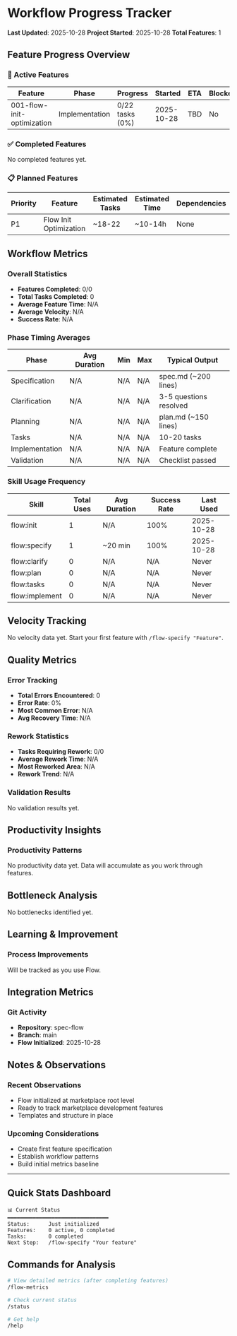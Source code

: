 # Workflow Progress Tracker

**Last Updated**: 2025-10-28
**Project Started**: 2025-10-28
**Total Features**: 1

## Feature Progress Overview

### 🎯 Active Features

| Feature | Phase | Progress | Started | ETA | Blocked |
|---------|-------|----------|---------|-----|---------|
| 001-flow-init-optimization | Implementation | 0/22 tasks (0%) | 2025-10-28 | TBD | No |

### ✅ Completed Features

No completed features yet.

### 📋 Planned Features

| Priority | Feature | Estimated Tasks | Estimated Time | Dependencies |
|----------|---------|----------------|----------------|--------------|
| P1 | Flow Init Optimization | ~18-22 | ~10-14h | None |

## Workflow Metrics

### Overall Statistics
- **Features Completed**: 0/0
- **Total Tasks Completed**: 0
- **Average Feature Time**: N/A
- **Average Velocity**: N/A
- **Success Rate**: N/A

### Phase Timing Averages
| Phase | Avg Duration | Min | Max | Typical Output |
|-------|-------------|-----|-----|----------------|
| Specification | N/A | N/A | N/A | spec.md (~200 lines) |
| Clarification | N/A | N/A | N/A | 3-5 questions resolved |
| Planning | N/A | N/A | N/A | plan.md (~150 lines) |
| Tasks | N/A | N/A | N/A | 10-20 tasks |
| Implementation | N/A | N/A | N/A | Feature complete |
| Validation | N/A | N/A | N/A | Checklist passed |

### Skill Usage Frequency

| Skill | Total Uses | Avg Duration | Success Rate | Last Used |
|-------|------------|--------------|--------------|-----------|
| flow:init | 1 | N/A | 100% | 2025-10-28 |
| flow:specify | 1 | ~20 min | 100% | 2025-10-28 |
| flow:clarify | 0 | N/A | N/A | Never |
| flow:plan | 0 | N/A | N/A | Never |
| flow:tasks | 0 | N/A | N/A | Never |
| flow:implement | 0 | N/A | N/A | Never |

## Velocity Tracking

No velocity data yet. Start your first feature with `/flow-specify "Feature"`.

## Quality Metrics

### Error Tracking
- **Total Errors Encountered**: 0
- **Error Rate**: 0%
- **Most Common Error**: N/A
- **Avg Recovery Time**: N/A

### Rework Statistics
- **Tasks Requiring Rework**: 0/0
- **Average Rework Time**: N/A
- **Most Reworked Area**: N/A
- **Rework Trend**: N/A

### Validation Results

No validation results yet.

## Productivity Insights

### Productivity Patterns

No productivity data yet. Data will accumulate as you work through features.

## Bottleneck Analysis

No bottlenecks identified yet.

## Learning & Improvement

### Process Improvements

Will be tracked as you use Flow.

## Integration Metrics

### Git Activity
- **Repository**: spec-flow
- **Branch**: main
- **Flow Initialized**: 2025-10-28

## Notes & Observations

### Recent Observations
- Flow initialized at marketplace root level
- Ready to track marketplace development features
- Templates and structure in place

### Upcoming Considerations
- Create first feature specification
- Establish workflow patterns
- Build initial metrics baseline

---

## Quick Stats Dashboard

```
📊 Current Status
━━━━━━━━━━━━━━━━━━━━━━━━━━━━━━━━
Status:      Just initialized
Features:    0 active, 0 completed
Tasks:       0 completed
Next Step:   /flow-specify "Your feature"
```

## Commands for Analysis

```bash
# View detailed metrics (after completing features)
/flow-metrics

# Check current status
/status

# Get help
/help
```
